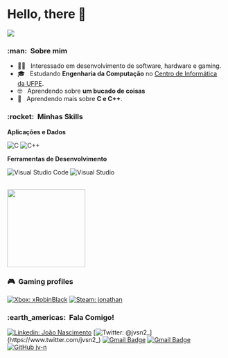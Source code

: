 # Hello, there 🫡
![](https://komarev.com/ghpvc/?username=jv-n&color=006bed)

<h3> :man: &nbsp;Sobre mim </h3>

- 😶‍🌫️ &nbsp; Interessado em desenvolvimento de software, hardware e gaming.
- 🎓 &nbsp; Estudando **Engenharia da Computação** no <a href="https://www.cin.ufpe.br/">Centro de Informática da UFPE</a>.
- 🤓 &nbsp; Aprendendo sobre **um bucado de coisas**
- 🌱 &nbsp; Aprendendo mais sobre **C e C++**.

<h3> :rocket: &nbsp;Minhas Skills </h3>

**Aplicações e Dados**

  ![C](https://img.shields.io/badge/C-00599C?style=for-the-badge&logo=c&logoColor=white)
  ![C++](https://img.shields.io/badge/C%2B%2B-00599C?style=for-the-badge&logo=c%2B%2B&logoColor=white)

**Ferramentas de Desenvolvimento**

  ![Visual Studio Code](https://img.shields.io/badge/Visual%20Studio%20Code-0078d7.svg?style=for-the-badge&logo=visual-studio-code&logoColor=white)
  ![Visual Studio](https://img.shields.io/badge/Visual%20Studio-5C2D91.svg?style=for-the-badge&logo=visual-studio&logoColor=white)



<br/>

<a href="https://github.com/jv-n">
  <img height="180em" src="https://github-readme-stats.vercel.app/api?username=jv-n&theme=dark&show_icons=true" />
</a>

<br/>

<h3> 🎮 &nbsp;Gaming profiles </h3> 

[![Xbox: xRobinBlack](https://img.shields.io/badge/-xRobinBlack-0b5914?style=flat-square&logo=Xbox&logoColor=white&link=https://https://account.xbox.com/profile?gamertag=xRobinBlack)](https://https://account.xbox.com/profile?gamertag=xRobinBlack)
[![Steam: jonathan](https://img.shields.io/badge/-jvsn2-black?style=flat-square&logo=Steam&logoColor=white&link=https://steamcommunity.com/id/jvsn2/)](https://steamcommunity.com/id/jvsn2/)
<h3> :earth_americas: &nbsp;Fala Comigo! </h3> 

[![Linkedin: João Nascimento](https://img.shields.io/badge/-João_Nascimento-28487a?style=flat-square&logo=Linkedin&logoColor=white&link=https://www.linkedin.com/in/joão-nascimento-ba9051280)](https://www.linkedin.com/in/joão-nascimento-ba9051280/)
[![Twitter: @jvsn2_](https://img.shields.io/badge/-jvsn2_-blue?style=flat-square&logo=Twitter&logoColor=white&link=https://www.twitter.com/jvsn2_)](https://www.twitter.com/jvsn2_)
[![Gmail Badge](https://img.shields.io/badge/-Email_Pessoal-070070?style=flat-square&logo=Gmail&logoColor=white&link=mailto:jv.nascimento4@outlook.com)](mailto:jv.nascimento4@outlook.com)
[![Gmail Badge](https://img.shields.io/badge/-Email_CIn-f50505?style=flat-square&logo=Gmail&logoColor=white&link=mailto:jvsn2@cin.ufpe.br)](mailto:jvsn2@cin.ufpe.br)
[![GitHub jv-n]( https://img.shields.io/github/followers/jv-n?label=follow&style=social)](https://github.com/jv-n)
